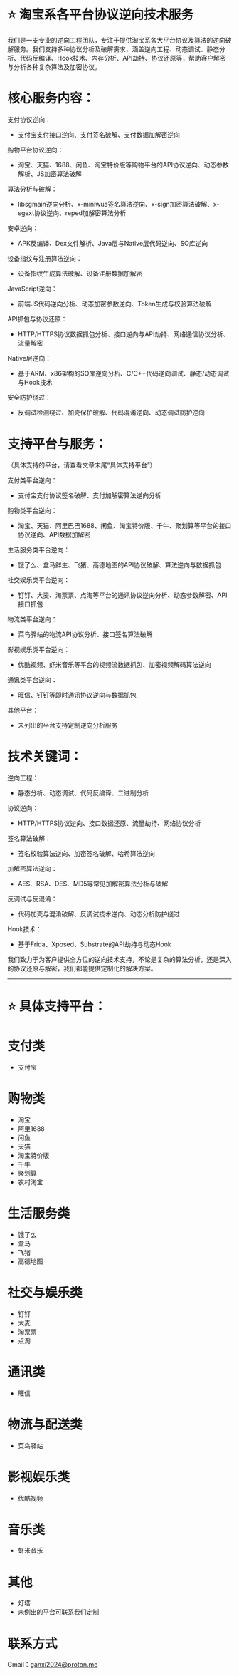 # ⭐ 淘宝系各平台协议逆向技术服务

我们是一支专业的逆向工程团队，专注于提供淘宝系各大平台协议及算法的逆向破解服务。我们支持多种协议分析及破解需求，涵盖逆向工程、动态调试、静态分析、代码反编译、Hook技术、内存分析、API劫持、协议还原等，帮助客户解密与分析各种复杂算法及加密协议。

# 核心服务内容：

支付协议逆向：
- 支付宝支付接口逆向、支付签名破解、支付数据加解密逆向

购物平台协议逆向：
- 淘宝、天猫、1688、闲鱼、淘宝特价版等购物平台的API协议逆向、动态参数解析、JS加密算法破解

算法分析与破解：
- libsgmain逆向分析、x-miniwua签名算法逆向、x-sign加密算法破解、x-sgext协议逆向、reped加解密算法分析

安卓逆向：
- APK反编译、Dex文件解析、Java层与Native层代码逆向、SO库逆向

设备指纹与注册算法逆向：
- 设备指纹生成算法破解、设备注册数据加解密

JavaScript逆向：
- 前端JS代码逆向分析、动态加密参数逆向、Token生成与校验算法破解

API抓包与协议还原：
- HTTP/HTTPS协议数据抓包分析、接口逆向与API劫持、网络通信协议分析、流量解密

Native层逆向：
- 基于ARM、x86架构的SO库逆向分析、C/C++代码逆向调试、静态/动态调试与Hook技术

安全防护绕过：
- 反调试检测绕过、加壳保护破解、代码混淆逆向、动态调试防护逆向

# 支持平台与服务：
（具体支持的平台，请查看文章末尾“具体支持平台”）

支付类平台逆向：
- 支付宝支付协议签名破解、支付加解密算法逆向分析

购物类平台逆向：
- 淘宝、天猫、阿里巴巴1688、闲鱼、淘宝特价版、千牛、聚划算等平台的接口协议逆向、API数据加解密

生活服务类平台逆向：
- 饿了么、盒马鲜生、飞猪、高德地图的API协议破解、算法逆向与数据抓包

社交娱乐类平台逆向：
- 钉钉、大麦、淘票票、点淘等平台的通讯协议逆向分析、动态参数解密、API接口抓包

物流类平台逆向：
- 菜鸟驿站的物流API协议分析、接口签名算法破解

影视娱乐类平台逆向：
- 优酷视频、虾米音乐等平台的视频流数据抓包、加密视频解码算法逆向

通讯类平台逆向：
- 旺信、钉钉等即时通讯协议逆向与数据抓包

其他平台：
- 未列出的平台支持定制逆向分析服务

# 技术关键词：

逆向工程：
- 静态分析、动态调试、代码反编译、二进制分析

协议逆向：
- HTTP/HTTPS协议逆向、接口数据还原、流量劫持、网络协议分析

签名算法破解：
- 签名校验算法逆向、加密签名破解、哈希算法逆向

加解密算法逆向：
- AES、RSA、DES、MD5等常见加解密算法分析与破解

反调试与反混淆：
- 代码加壳与混淆破解、反调试技术逆向、动态分析防护绕过

Hook技术：
- 基于Frida、Xposed、Substrate的API劫持与动态Hook

我们致力于为客户提供全方位的逆向技术支持，不论是复杂的算法分析，还是深入的协议还原与解密，我们都能提供定制化的解决方案。

-----------------------------------------------------------------------------------------------------------------
# ⭐ 具体支持平台：
# 支付类
- 支付宝
  
# 购物类
- 淘宝
- 阿里1688
- 闲鱼
- 天猫
- 淘宝特价版
- 千牛
- 聚划算
- 农村淘宝

# 生活服务类
- 饿了么
- 盒马
- 飞猪
- 高德地图

# 社交与娱乐类
- 钉钉
- 大麦
- 淘票票
- 点淘

# 通讯类
- 旺信

# 物流与配送类
- 菜鸟驿站

# 影视娱乐类
- 优酷视频

# 音乐类
- 虾米音乐

# 其他
- 灯塔
- 未例出的平台可联系我们定制

# 联系方式
Gmail：ganxi2024@proton.me
